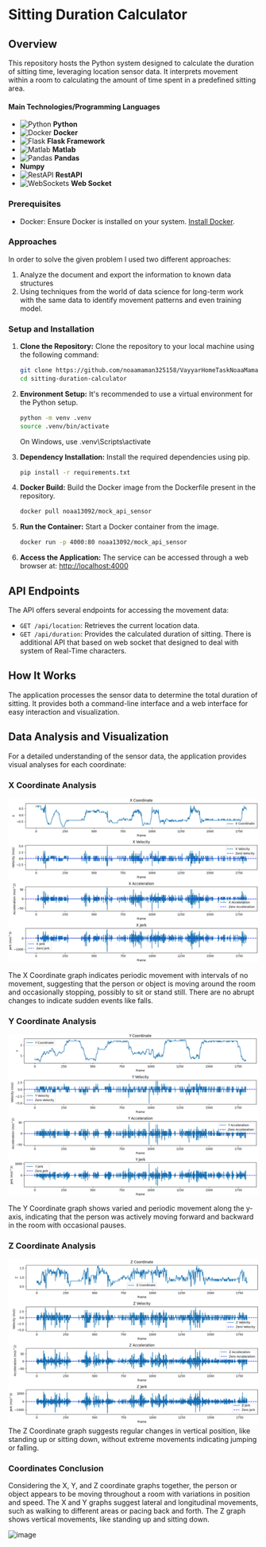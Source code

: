 # Sitting Duration Calculator

## Overview

This repository hosts the Python system designed to calculate the duration of sitting time, leveraging location sensor data.
It interprets movement within a room to calculating the amount of time spent in a predefined sitting area.

#### Main Technologies/Programming Languages

- ![Python](https://img.icons8.com/color/48/000000/python--v1.png) **Python**
- ![Docker](https://img.icons8.com/color/48/000000/docker.png) **Docker**
- ![Flask](https://img.icons8.com/color/48/000000/flask.png) **Flask Framework**
- ![Matlab](https://img.icons8.com/fluent/48/000000/matlab.png) **Matlab**
- ![Pandas](https://img.icons8.com/color/48/000000/pandas.png) **Pandas**
-  **Numpy**
- ![RestAPI](https://img.icons8.com/nolan/64/api-settings.png) **RestAPI**
- ![WebSockets](https://img.shields.io/badge/-WebSockets-010101?style=flat-square&logo=Socket.io&logoColor=white) **Web Socket**



### Prerequisites

- Docker: Ensure Docker is installed on your system. [Install Docker](https://docs.docker.com/get-docker/).

### Approaches
In order to solve the given problem I used two different approaches:
1) Analyze the document and export the information to known data structures
2) Using techniques from the world of data science for long-term work with the same data to identify movement patterns and even training model.
### Setup and Installation

1. **Clone the Repository:**
   Clone the repository to your local machine using the following command:
    ```bash
    git clone https://github.com/noaamaman325158/VayyarHomeTaskNoaaMaman.git
    cd sitting-duration-calculator
    ```

2. **Environment Setup:**
   It's recommended to use a virtual environment for the Python setup.
    ```bash
    python -m venv .venv
    source .venv/bin/activate  
    ```
    On Windows, use .venv\Scripts\activate
3. **Dependency Installation:**
   Install the required dependencies using pip.
    ```bash
    pip install -r requirements.txt
    ```

4. **Docker Build:**
   Build the Docker image from the Dockerfile present in the repository.
    ```bash
    docker pull noaa13092/mock_api_sensor
    ```

5. **Run the Container:**
   Start a Docker container from the image.
    ```bash
    docker run -p 4000:80 noaa13092/mock_api_sensor
    ```

6. **Access the Application:**
   The service can be accessed through a web browser at:
   [http://localhost:4000](http://localhost:4000)

## API Endpoints

The API offers several endpoints for accessing the movement data:

- `GET /api/location`: Retrieves the current location data.
- `GET /api/duration`: Provides the calculated duration of sitting.
There is additional API that based on web socket that designed to deal with system of Real-Time characters.
## How It Works

The application processes the sensor data to determine the total duration of sitting. It provides both a command-line interface and a web interface for easy interaction and visualization.

## Data Analysis and Visualization

For a detailed understanding of the sensor data, the application provides visual analyses for each coordinate:

### X Coordinate Analysis
![img.png](img.png)

The X Coordinate graph indicates periodic movement with intervals of no movement, suggesting that the person or object is moving around the room and occasionally stopping, possibly to sit or stand still. There are no abrupt changes to indicate sudden events like falls.

### Y Coordinate Analysis
![img_2.png](img_2.png)

The Y Coordinate graph shows varied and periodic movement along the y-axis, indicating that the person was actively moving forward and backward in the room with occasional pauses.

### Z Coordinate Analysis
![img_4.png](img_4.png)
The Z Coordinate graph suggests regular changes in vertical position, like standing up or sitting down, without extreme movements indicating jumping or falling.

### Coordinates Conclusion
Considering the X, Y, and Z coordinate graphs together, the person or object appears to be moving throughout a room with variations in position and speed. The X and Y graphs suggest lateral and longitudinal movements, such as walking to different areas or pacing back and forth. The Z graph shows vertical movements, like standing up and sitting down.

![image](https://github.com/noaamaman325158/VayyarHomeTaskNoaaMaman/assets/126208613/c231b361-1979-45e3-83d6-dd95fda9fdd9)



